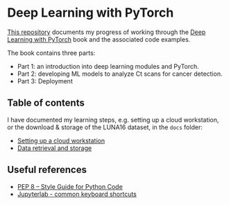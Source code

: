 # Deep Learning with PyTorch

[This repository](https://github.com/tomsing1/deep-learning-with-pytorch)
documents my progress of working through the 
[Deep Learning with PyTorch](https://github.com/deep-learning-with-pytorch/dlwpt-code)
book and the associated code examples.

The book contains three parts:

- Part 1: an introduction into deep learning modules and PyTorch.
- Part 2: developing ML models to analyze Ct scans for cancer detection.
- Part 3: Deployment

## Table of contents

I have documented my learning steps, e.g. setting up a cloud workstation, or
the download & storage of the LUNA16 dataset, in the `docs` folder:

- [Setting up a cloud workstation](docs/0_setting_up_a_cloud_workstation.md)
- [Data retrieval and storage](docs/1_data_retrieval.md)


## Useful references

- [PEP 8 – Style Guide for Python Code](https://peps.python.org/pep-0008/)
- [Jupyterlab - common keyboard shortcuts](https://gist.github.com/discdiver/9e00618756d120a8c9fa344ac1c375ac)
